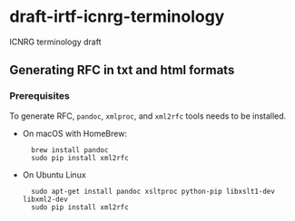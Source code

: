 draft-irtf-icnrg-terminology
============================

ICNRG terminology draft

## Generating RFC in txt and html formats

### Prerequisites

To generate RFC, `pandoc`, `xmlproc`, and `xml2rfc` tools needs to be installed.

- On macOS with HomeBrew:

        brew install pandoc
        sudo pip install xml2rfc

- On Ubuntu Linux

        sudo apt-get install pandoc xsltproc python-pip libxslt1-dev libxml2-dev
        sudo pip install xml2rfc
